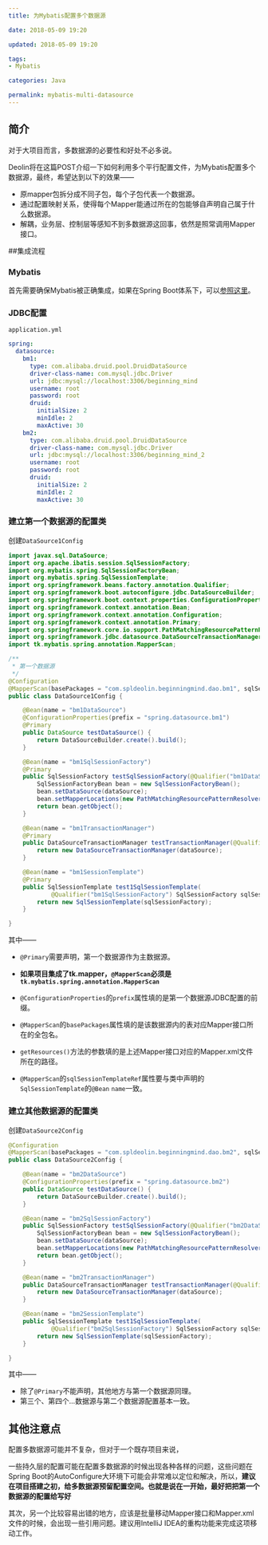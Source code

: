```yaml
---
title: 为Mybatis配置多个数据源

date: 2018-05-09 19:20

updated: 2018-05-09 19:20

tags:
- Mybatis

categories: Java

permalink: mybatis-multi-datasource
---
```


## 简介

对于大项目而言，多数据源的必要性和好处不必多说。

Deolin将在这篇POST介绍一下如何利用多个平行配置文件，为Mybatis配置多个数据源，最终，希望达到以下的效果——

- 原mapper包拆分成不同子包，每个子包代表一个数据源。
- 通过配置映射关系，使得每个Mapper能通过所在的包能够自声明自己属于什么数据源。
- 解耦，业务层、控制层等感知不到多数据源这回事，依然是照常调用Mapper接口。



##集成流程 

### Mybatis

首先需要确保Mybatis被正确集成，如果在Spring Boot体系下，可以[参照这里](http://spldeolin.com/posts/spring-boot-mybatis-tkmapper-pagehelper)。



### JDBC配置

`application.yml`

~~~yaml
spring:
  datasource:
  	bm1:
      type: com.alibaba.druid.pool.DruidDataSource
      driver-class-name: com.mysql.jdbc.Driver
      url: jdbc:mysql://localhost:3306/beginning_mind
      username: root
      password: root
      druid:
        initialSize: 2
        minIdle: 2
        maxActive: 30
    bm2:
      type: com.alibaba.druid.pool.DruidDataSource
      driver-class-name: com.mysql.jdbc.Driver
      url: jdbc:mysql://localhost:3306/beginning_mind_2
      username: root
      password: root
      druid:
        initialSize: 2
        minIdle: 2
        maxActive: 30
~~~



### 建立第一个数据源的配置类

创建`DataSource1Config`

~~~java
import javax.sql.DataSource;
import org.apache.ibatis.session.SqlSessionFactory;
import org.mybatis.spring.SqlSessionFactoryBean;
import org.mybatis.spring.SqlSessionTemplate;
import org.springframework.beans.factory.annotation.Qualifier;
import org.springframework.boot.autoconfigure.jdbc.DataSourceBuilder;
import org.springframework.boot.context.properties.ConfigurationProperties;
import org.springframework.context.annotation.Bean;
import org.springframework.context.annotation.Configuration;
import org.springframework.context.annotation.Primary;
import org.springframework.core.io.support.PathMatchingResourcePatternResolver;
import org.springframework.jdbc.datasource.DataSourceTransactionManager;
import tk.mybatis.spring.annotation.MapperScan;

/**
 * 第一个数据源
 */
@Configuration
@MapperScan(basePackages = "com.spldeolin.beginningmind.dao.bm1", sqlSessionTemplateRef = "bm1SessionTemplate")
public class DataSource1Config {

    @Bean(name = "bm1DataSource")
    @ConfigurationProperties(prefix = "spring.datasource.bm1")
    @Primary
    public DataSource testDataSource() {
        return DataSourceBuilder.create().build();
    }

    @Bean(name = "bm1SqlSessionFactory")
    @Primary
    public SqlSessionFactory testSqlSessionFactory(@Qualifier("bm1DataSource") DataSource dataSource) throws Exception {
        SqlSessionFactoryBean bean = new SqlSessionFactoryBean();
        bean.setDataSource(dataSource);
        bean.setMapperLocations(new PathMatchingResourcePatternResolver().getResources("classpath:mapper/bm1/*.xml"));
        return bean.getObject();
    }

    @Bean(name = "bm1TransactionManager")
    @Primary
    public DataSourceTransactionManager testTransactionManager(@Qualifier("bm1DataSource") DataSource dataSource) {
        return new DataSourceTransactionManager(dataSource);
    }

    @Bean(name = "bm1SessionTemplate")
    @Primary
    public SqlSessionTemplate test1SqlSessionTemplate(
            @Qualifier("bm1SqlSessionFactory") SqlSessionFactory sqlSessionFactory) {
        return new SqlSessionTemplate(sqlSessionFactory);
    }

}
~~~



其中——

- `@Primary`需要声明，第一个数据源作为主数据源。
- **如果项目集成了tk.mapper，`@MapperScan`必须是`tk.mybatis.spring.annotation.MapperScan`**

- `@ConfigurationProperties`的`prefix`属性填的是第一个数据源JDBC配置的前缀。

- `@MapperScan`的`basePackages`属性填的是该数据源内的表对应Mapper接口所在的全包名。
- `getResources()`方法的参数填的是上述Mapper接口对应的Mapper.xml文件所在的路径。
- `@MapperScan`的`sqlSessionTemplateRef`属性要与类中声明的`SqlSessionTemplate`的`@Bean` `name`一致。



### 建立其他数据源的配置类

创建`DataSource2Config`

~~~java
@Configuration
@MapperScan(basePackages = "com.spldeolin.beginningmind.dao.bm2", sqlSessionTemplateRef = "bm2SessionTemplate")
public class DataSource2Config {

    @Bean(name = "bm2DataSource")
    @ConfigurationProperties(prefix = "spring.datasource.bm2")
    public DataSource testDataSource() {
        return DataSourceBuilder.create().build();
    }

    @Bean(name = "bm2SqlSessionFactory")
    public SqlSessionFactory testSqlSessionFactory(@Qualifier("bm2DataSource") DataSource dataSource) throws Exception {
        SqlSessionFactoryBean bean = new SqlSessionFactoryBean();
        bean.setDataSource(dataSource);
        bean.setMapperLocations(new PathMatchingResourcePatternResolver().getResources("classpath:mapper/bm2/*.xml"));
        return bean.getObject();
    }

    @Bean(name = "bm2TransactionManager")
    public DataSourceTransactionManager testTransactionManager(@Qualifier("bm2DataSource") DataSource dataSource) {
        return new DataSourceTransactionManager(dataSource);
    }

    @Bean(name = "bm2SessionTemplate")
    public SqlSessionTemplate test1SqlSessionTemplate(
            @Qualifier("bm2SqlSessionFactory") SqlSessionFactory sqlSessionFactory) {
        return new SqlSessionTemplate(sqlSessionFactory);
    }

}
~~~



其中——

- 除了`@Primary`不能声明，其他地方与第一个数据源同理。
- 第三个、第四个...数据源与第二个数据源配置基本一致。



## 其他注意点

配置多数据源可能并不复杂，但对于一个既存项目来说，

一些持久层的配置可能在配置多数据源的时候出现各种各样的问题，这些问题在Spring Boot的AutoConfigure大环境下可能会非常难以定位和解决，所以，**建议在项目搭建之初，给多数据源预留配置空间。也就是说在一开始，最好把把第一个数据源的配置给写好**

其次，另一个比较容易出错的地方，应该是批量移动Mapper接口和Mapper.xml文件的时候，会出现一些引用问题。建议用IntelliJ IDEA的重构功能来完成这项移动工作。